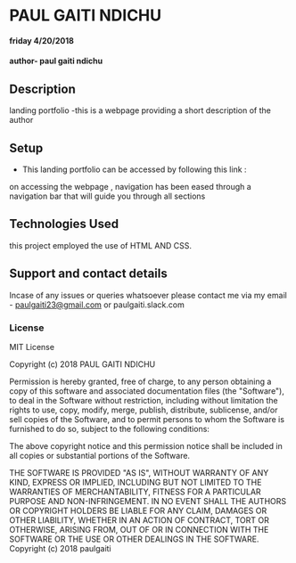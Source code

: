 # PAUL GAITI NDICHU
#### friday 4/20/2018
#### author- paul gaiti ndichu
## Description
landing portfolio -this is a webpage providing a short description of the author
## Setup
* This landing portfolio can be accessed by following this link :

on accessing the webpage , navigation has been eased through a navigation bar that will guide you through all sections

## Technologies Used
this project employed the use of HTML AND CSS.
## Support and contact details
Incase of any issues or queries whatsoever please contact me via my email - paulgaiti23@gmail.com
or paulgaiti.slack.com
### License
MIT License

Copyright (c) 2018 PAUL GAITI NDICHU

Permission is hereby granted, free of charge, to any person obtaining a copy
of this software and associated documentation files (the "Software"), to deal
in the Software without restriction, including without limitation the rights
to use, copy, modify, merge, publish, distribute, sublicense, and/or sell
copies of the Software, and to permit persons to whom the Software is
furnished to do so, subject to the following conditions:

The above copyright notice and this permission notice shall be included in all
copies or substantial portions of the Software.

THE SOFTWARE IS PROVIDED "AS IS", WITHOUT WARRANTY OF ANY KIND, EXPRESS OR
IMPLIED, INCLUDING BUT NOT LIMITED TO THE WARRANTIES OF MERCHANTABILITY,
FITNESS FOR A PARTICULAR PURPOSE AND NON-INFRINGEMENT. IN NO EVENT SHALL THE
AUTHORS OR COPYRIGHT HOLDERS BE LIABLE FOR ANY CLAIM, DAMAGES OR OTHER
LIABILITY, WHETHER IN AN ACTION OF CONTRACT, TORT OR OTHERWISE, ARISING FROM,
OUT OF OR IN CONNECTION WITH THE SOFTWARE OR THE USE OR OTHER DEALINGS IN THE
SOFTWARE.
Copyright (c) 2018 paulgaiti
